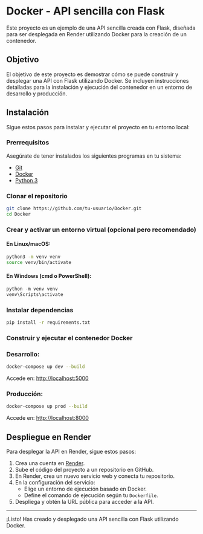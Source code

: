 # Docker - API sencilla con Flask

Este proyecto es un ejemplo de una API sencilla creada con Flask, diseñada para ser desplegada en Render utilizando Docker para la creación de un contenedor.

## Objetivo

El objetivo de este proyecto es demostrar cómo se puede construir y desplegar una API con Flask utilizando Docker. Se incluyen instrucciones detalladas para la instalación y ejecución del contenedor en un entorno de desarrollo y producción.

## Instalación

Sigue estos pasos para instalar y ejecutar el proyecto en tu entorno local:

### Prerrequisitos

Asegúrate de tener instalados los siguientes programas en tu sistema:
- [Git](https://git-scm.com/downloads)
- [Docker](https://www.docker.com/get-started)
- [Python 3](https://www.python.org/downloads/)

### Clonar el repositorio

```bash
git clone https://github.com/tu-usuario/Docker.git
cd Docker
```

### Crear y activar un entorno virtual (opcional pero recomendado)

#### En Linux/macOS:
```bash
python3 -m venv venv
source venv/bin/activate
```

#### En Windows (cmd o PowerShell):
```powershell
python -m venv venv
venv\Scripts\activate
```

### Instalar dependencias

```bash
pip install -r requirements.txt
```

### Construir y ejecutar el contenedor Docker

### Desarrollo:
```bash
docker-compose up dev --build
```
Accede en: [http://localhost:5000](http://localhost:5000)

### Producción:
```bash
docker-compose up prod --build
```
Accede en: [http://localhost:8000](http://localhost:8000)

## Despliegue en Render

Para desplegar la API en Render, sigue estos pasos:
1. Crea una cuenta en [Render](https://render.com/).
2. Sube el código del proyecto a un repositorio en GitHub.
3. En Render, crea un nuevo servicio web y conecta tu repositorio.
4. En la configuración del servicio:
   - Elige un entorno de ejecución basado en Docker.
   - Define el comando de ejecución según tu `Dockerfile`.
5. Despliega y obtén la URL pública para acceder a la API.

---

¡Listo! Has creado y desplegado una API sencilla con Flask utilizando Docker.

